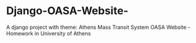# Django-OASA-Website-
A django project with theme:  Athens Mass Transit System OASA Website - Homework in University of Athens
